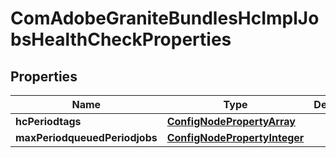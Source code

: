 
# ComAdobeGraniteBundlesHcImplJobsHealthCheckProperties

## Properties
Name | Type | Description | Notes
------------ | ------------- | ------------- | -------------
**hcPeriodtags** | [**ConfigNodePropertyArray**](ConfigNodePropertyArray.md) |  |  [optional]
**maxPeriodqueuedPeriodjobs** | [**ConfigNodePropertyInteger**](ConfigNodePropertyInteger.md) |  |  [optional]



